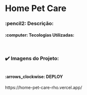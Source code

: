 <h1>Home Pet Care</h1>
<h3>:pencil2: Descrição:</h3>
<p></p>

<h4>:computer: Tecologias Utilizadas:</h4>
<br>

<h3>✔️ Imagens do Projeto:</h3>
<img src="link" alt=""/>
<br>

<h4>:arrows_clockwise: DEPLOY</h4>
https://home-pet-care-rho.vercel.app/
